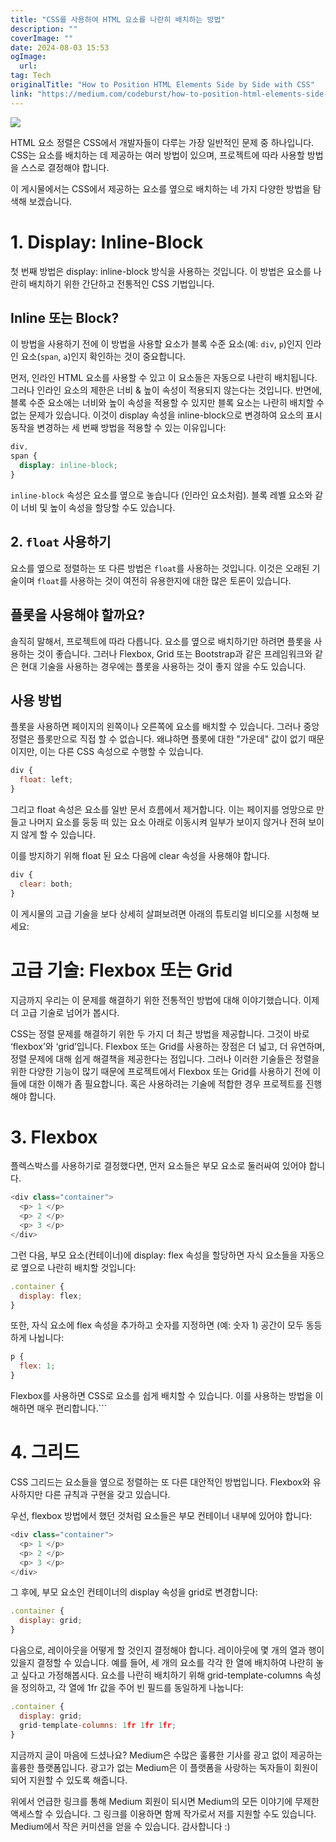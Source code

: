 ```yaml
---
title: "CSS를 사용하여 HTML 요소를 나란히 배치하는 방법"
description: ""
coverImage: ""
date: 2024-08-03 15:53
ogImage: 
  url: 
tag: Tech
originalTitle: "How to Position HTML Elements Side by Side with CSS"
link: "https://medium.com/codeburst/how-to-position-html-elements-side-by-side-with-css-e1fae72ddcc"
---
```




<img src="/assets/img/HowtoPositionHTMLElementsSidebySidewithCSS_0.png" />

HTML 요소 정렬은 CSS에서 개발자들이 다루는 가장 일반적인 문제 중 하나입니다. CSS는 요소를 배치하는 데 제공하는 여러 방법이 있으며, 프로젝트에 따라 사용할 방법을 스스로 결정해야 합니다.

이 게시물에서는 CSS에서 제공하는 요소를 옆으로 배치하는 네 가지 다양한 방법을 탐색해 보겠습니다.

# 1. Display: Inline-Block

<div class="content-ad"></div>

첫 번째 방법은 display: inline-block 방식을 사용하는 것입니다. 이 방법은 요소를 나란히 배치하기 위한 간단하고 전통적인 CSS 기법입니다.

## Inline 또는 Block?

이 방법을 사용하기 전에 이 방법을 사용할 요소가 블록 수준 요소(예: `div`, `p`)인지 인라인 요소(`span`, `a`)인지 확인하는 것이 중요합니다.

먼저, 인라인 HTML 요소를 사용할 수 있고 이 요소들은 자동으로 나란히 배치됩니다. 그러나 인라인 요소의 제한은 너비 & 높이 속성이 적용되지 않는다는 것입니다. 반면에, 블록 수준 요소에는 너비와 높이 속성을 적용할 수 있지만 블록 요소는 나란히 배치할 수 없는 문제가 있습니다. 이것이 display 속성을 inline-block으로 변경하여 요소의 표시 동작을 변경하는 세 번째 방법을 적용할 수 있는 이유입니다:

<div class="content-ad"></div>

```css
div,
span {
  display: inline-block;
}
```

`inline-block` 속성은 요소를 옆으로 놓습니다 (인라인 요소처럼). 블록 레벨 요소와 같이 너비 및 높이 속성을 할당할 수도 있습니다.

## 2. `float` 사용하기

요소를 옆으로 정렬하는 또 다른 방법은 `float`를 사용하는 것입니다. 이것은 오래된 기술이며 `float`를 사용하는 것이 여전히 유용한지에 대한 많은 토론이 있습니다.

<div class="content-ad"></div>

## 플롯을 사용해야 할까요?

솔직히 말해서, 프로젝트에 따라 다릅니다. 요소를 옆으로 배치하기만 하려면 플롯을 사용하는 것이 좋습니다. 그러나 Flexbox, Grid 또는 Bootstrap과 같은 프레임워크와 같은 현대 기술을 사용하는 경우에는 플롯을 사용하는 것이 좋지 않을 수도 있습니다.

## 사용 방법

플롯을 사용하면 페이지의 왼쪽이나 오른쪽에 요소를 배치할 수 있습니다. 그러나 중앙 정렬은 플롯만으로 직접 할 수 없습니다. 왜냐하면 플롯에 대한 "가운데" 값이 없기 때문이지만, 이는 다른 CSS 속성으로 수행할 수 있습니다.

<div class="content-ad"></div>

```js
div {
  float: left;
}
```

그리고 float 속성은 요소를 일반 문서 흐름에서 제거합니다. 이는 페이지를 엉망으로 만들고 나머지 요소를 둥둥 떠 있는 요소 아래로 이동시켜 일부가 보이지 않거나 전혀 보이지 않게 할 수 있습니다.

이를 방지하기 위해 float 된 요소 다음에 clear 속성을 사용해야 합니다.

```js
div {
  clear: both;
}
```

<div class="content-ad"></div>

이 게시물의 고급 기술을 보다 상세히 살펴보려면 아래의 튜토리얼 비디오를 시청해 보세요:

# 고급 기술: Flexbox 또는 Grid

지금까지 우리는 이 문제를 해결하기 위한 전통적인 방법에 대해 이야기했습니다. 이제 더 고급 기술로 넘어가 봅시다.

CSS는 정렬 문제를 해결하기 위한 두 가지 더 최근 방법을 제공합니다. 그것이 바로 ‘flexbox’와 ‘grid’입니다. Flexbox 또는 Grid를 사용하는 장점은 더 넓고, 더 유연하며, 정렬 문제에 대해 쉽게 해결책을 제공한다는 점입니다. 그러나 이러한 기술들은 정렬을 위한 다양한 기능이 많기 때문에 프로젝트에서 Flexbox 또는 Grid를 사용하기 전에 이들에 대한 이해가 좀 필요합니다. 혹은 사용하려는 기술에 적합한 경우 프로젝트를 진행해야 합니다.

<div class="content-ad"></div>

# 3. Flexbox

플렉스박스를 사용하기로 결정했다면, 먼저 요소들은 부모 요소로 둘러싸여 있어야 합니다.

```js
<div class="container">
  <p> 1 </p>
  <p> 2 </p>
  <p> 3 </p>
</div>
```

그런 다음, 부모 요소(컨테이너)에 display: flex 속성을 할당하면 자식 요소들을 자동으로 옆으로 나란히 배치할 것입니다:

<div class="content-ad"></div>

```js
.container {
  display: flex;
}
```

또한, 자식 요소에 flex 속성을 추가하고 숫자를 지정하면 (예: 숫자 1) 공간이 모두 동등하게 나뉩니다:

```js
p {
  flex: 1;
}
```

Flexbox를 사용하면 CSS로 요소를 쉽게 배치할 수 있습니다. 이를 사용하는 방법을 이해하면 매우 편리합니다.```

<div class="content-ad"></div>

# 4. 그리드

CSS 그리드는 요소들을 옆으로 정렬하는 또 다른 대안적인 방법입니다. Flexbox와 유사하지만 다른 규칙과 구현을 갖고 있습니다.

우선, flexbox 방법에서 했던 것처럼 요소들은 부모 컨테이너 내부에 있어야 합니다:

```js
<div class="container">
  <p> 1 </p>
  <p> 2 </p>
  <p> 3 </p>
</div>
```

<div class="content-ad"></div>

그 후에, 부모 요소인 컨테이너의 display 속성을 grid로 변경합니다:

```js
.container {
  display: grid;
}
```

다음으로, 레이아웃을 어떻게 할 것인지 결정해야 합니다. 레이아웃에 몇 개의 열과 행이 있을지 결정할 수 있습니다. 예를 들어, 세 개의 요소를 각각 한 열에 배치하여 나란히 놓고 싶다고 가정해봅시다. 요소를 나란히 배치하기 위해 grid-template-columns 속성을 정의하고, 각 열에 1fr 값을 주어 빈 필드를 동일하게 나눕니다:

```js
.container {
  display: grid;
  grid-template-columns: 1fr 1fr 1fr;
}
```

<div class="content-ad"></div>

지금까지 글이 마음에 드셨나요? Medium은 수많은 훌륭한 기사를 광고 없이 제공하는 훌륭한 플랫폼입니다. 광고가 없는 Medium은 이 플랫폼을 사랑하는 독자들이 회원이 되어 지원할 수 있도록 해줍니다.

위에서 언급한 링크를 통해 Medium 회원이 되시면 Medium의 모든 이야기에 무제한 액세스할 수 있습니다. 그 링크를 이용하면 함께 작가로서 저를 지원할 수도 있습니다. Medium에서 작은 커미션을 얻을 수 있습니다. 감사합니다 :)
